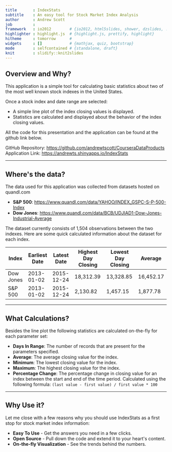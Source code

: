 ```yaml
---
title       : IndexStats
subtitle    : An easy tool for Stock Market Index Analysis
author      : Andrew Scott
job         : 
framework   : io2012        # {io2012, html5slides, shower, dzslides, ...}
highlighter : highlight.js  # {highlight.js, prettify, highlight}
hitheme     : tomorrow      # 
widgets     : []            # {mathjax, quiz, bootstrap}
mode        : selfcontained # {standalone, draft}
knit        : slidify::knit2slides
---
```

<style>
  em {
    font-style: italic;
    
    
  }
  strong {
    font-weight: bold;
  }
</style>

## Overview and Why?

This application is a simple tool for calculating basic statistics about two of the most well known stock indexes in the United States.

Once a stock index and date range are selected:

- A simple line plot of the index closing values is displayed.
- Statistics are calculated and displayed about the behavior of the index closing values.

All the code for this presentation and the application can be found at the github link below.

GitHub Repository: https://github.com/andrewtscott/CourseraDataProducts  
Application Link: https://andrewts.shinyapps.io/IndexStats


--- 

## Where's the data?

The data used for this application was collected from datasets hosted on quandl.com

-  **S&P 500**: https://www.quandl.com/data/YAHOO/INDEX_GSPC-S-P-500-Index
-  **Dow Jones**: https://www.quandl.com/data/BCB/UDJIAD1-Dow-Jones-Industrial-Average



The dataset currently consists of 1,504 observations between the two indexes. Here are some quick calculated information about the dataset for each index.

Index     | Earliest Date    | Latest Date      | Highest Day Closing     | Lowest Day Closing     | Average
----------|------------------|------------------|-------------------------|------------------------|---------
Dow Jones | 2013-01-02 | 2015-12-24 | 18,312.39   | 13,328.85  | 16,452.17
S&P 500   | 2013-01-02 | 2015-12-24 | 2,130.82   | 1,457.15  | 1,877.78

---

## What Calculations?

Besides the line plot the following statistics are calculated on-the-fly for each parameter set:

- **Days In Range**: The number of records that are present for the parameters specified.
- **Average**: The average closing value for the index.
- **Minimum**: The lowest closing value for the index.
- **Maximum**: The highest closing value for the index.
- **Percentage Change**: The percentage change in closing value for an index between the start and end of the time period. Calculated using the following formula: `(last value - first value) / first value * 100`

---

## Why Use it?

Let me close with a few reasons why you should use IndexStats as a first stop for stock market index information:

- **Easy To Use** - Get the answers you need in a few clicks.  
- **Open Source** - Pull down the code and extend it to your heart's content.  
- **On-the-fly Visualization** - See the trends behind the numbers.


